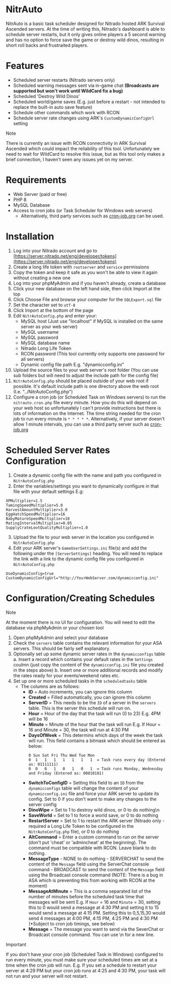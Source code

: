 # NitrAuto

NitrAuto is a basic task scheduler designed for Nitrado hosted ARK Survival Ascended servers. At the time of writing this, Nitrado's dashboard is able to schedule server restarts, but it only gives online players a 5 second warning and has no option to force save the game or destroy wild dinos, resulting in short roll backs and frustraited players.

# Features
- Scheduled server restarts (Nitrado servers only)
- Scheduled warning messages sent via in-game chat **(Broadcasts are supported but won't work until WildCard fix a bug)**
- Scheduled 'Destroy Wild Dinos'
- Scheduled world/game saves (E.g. just before a restart - not intended to replace the built-in auto save feature)
- Schedule other commands which work with RCON
- Schedule server rate changes using ARK's `CustomDynamicConfigUrl` setting

> [!NOTE]
> There is currently an issue with RCON connectivity in ARK Survival Ascended which could impact the reliability of this tool. Unfortunately we need to wait for WildCard to resolve this issue, but as this tool only makes a brief connection, I haven't seen any issues yet on my server.

# Requirements
- Web Server (paid or free)
- PHP 8
- MySQL Database
- Access to cron jobs (or Task Scheduler for Windows web servers)
    - Alternatively, third party services such as [cron-job.org](https://cron-job.org) can be used.

# Installation
1. Log into your Nitrado account and go to [https://server.nitrado.net/eng/developer/tokens](https://server.nitrado.net/eng/developer/tokens)
2. Create a long life token with `rootserver` and `service` permissions
3. Copy the token and keep it safe as you won't be able to view it again without creating a new one
4. Log into your phpMyAdmin and if you haven't already, create a database
5. Click your new database on the left hand side, then click Import at the top
6. Click Choose File and browse your computer for the `SQLExport.sql` file
7. Set the character set to `utf-8`
8. Click Import at the bottom of the page
9. Edit `NitrAutoConfig.php` and enter your:
    - MySQL host (Just use "localhost" if MySQL is installed on the same server as your web server)
    - MySQL username
    - MySQL password
    - MySQL database name
    - Nitrado Long Life Token
    - RCON password (This tool currently only supports one password for all servers)
    - Dynamic config file path E.g. "dynamicconfig.ini"
10. Upload the source files to your web server's root folder (You can use sub folders but will need to adjust the include path for the config file)
11. `NitrAutoConfig.php` should be placed outside of your web root if possible. It's default include path is one directory above the web root (I.e. "../NitrAutoConfig.php")
12. Configure a cron job (or Scheduled Task on Windows servers) to run the `nitrauto.cron.php` file every minute. How you do this will depend on your web host so unfortunately I can't provide instructions but there is lots of information on the Internet. The time string needed for the cron job to run every minute is `* * * * *`. Alternatively, if your server doesn't allow 1 minute intervals, you can use a third party server such as [cron-job.org](https://cron-job.org)

# Scheduled Server Rates Configuration
1. Create a dynamic config file with the name and path you configured in `NitrAutoConfig.php`
2. Enter the variables/settings you want to dynamically configure in that file with your default settings E.g:

```
XPMultiplier=1.5
TamingSpeedMultiplier=5.0
HarvestAmountMultiplier=3.0
EggHatchSpeedMultiplier=16
BabyMatureSpeedMultiplier=10
MatingIntervalMultiplier=0.05
SupplyCrateLootQualityMultiplier=1.0
```

3. Upload the file to your web server in the location you configured in `NitrAutoConfig.php`
4. Edit your ARK server's `GameUserSettings.ini` file(s) and add the following under the `[ServerSettings]` heading. You will need to replace the link with a link to the dynamic config file you configured in `NitrAutoConfig.php`
```
UseDynamicConfig=true
CustomDynamicConfigUrl="http://YourWebServer.com/dynamicconfig.ini"
```

# Configuration/Creating Schedules
> [!NOTE]
> At the moment there is no UI for configuration. You will need to edit the database via phpMyAdmin or your chosen tool
1. Open phpMyAdmin and select your database
2. Check the `servers` table contains the relevant information for your ASA servers. This should be fairly self explanatory.
3. Optionally set up some dynamic server rates in the `dynamicconfigs` table
    a. Insert a record which contains your default rates in the `Settings` coulmn (just copy the content of the `dynamicconfig.ini` file you created in the steps above)
    b. Insert one or more additional records and modify the rates ready for your events/weekend rates etc.
4. Set up one or more scheduled tasks in the `scheduledtasks` table
    - The columns are as follows:
        - **ID** = Auto increments, you can ignore this column
        - **Created** = Filled automatically, you can ignore this column
        - **ServerID** = This needs to be the `ID` of a server in the `servers` table. This is the server this schedule will run on.
        - **Hour** = Hour of the day that the task will run (0 to 23) E.g. 4PM will be 16
        - **Minute** = Minute of the hour that the task will run E.g. If Hour = 16 and Minute = 30, the task will run at 4:30 PM
        - **DaysOfWeek** = This determins which days of the week the task will run. This field contains a bitmask which should be entered as below:
            ```
            0 Sun Sat Fri Thu Wed Tue Mon
            0  1   1   1   1   1   1   1  = Task runs every day (Entered as: 01111111)
            0  0   0   1   0   1   0   1  = Task runs Monday, Wednesday and Friday (Entered as: 00010101)
            ```
        - **SwitchToConfigID** = Setting this field to an `ID` from the `dynamicconfigs` table will change the content of your `dynamicconfig.ini` file and force your ARK server to update its config. Set to 0 if you don't want to make any changes to the server config
        - **DinoWipe** = Set to 1 to destroy wild dinos, or 0 to do nothing\n
        - **SaveWorld** = Set to 1 to force a world save, or 0 to do nothing
        - **RestartServer** = Set to 1 to restart the ARK server (Nitrado only - required a Long Life Token to be configured in the `NitrAutoConfig.php` file), or 0 to do nothing
        - **AltCommand** = Enter a custom command to run on the server (don't put 'cheat' or 'admincheat' at the beginning). The command must be compatible with RCON. Leave blank to do nothing.
        - **MessageType**
                        - NONE to do nothing
                        - SERVERCHAT to send the content of the `Message` field using the ServerChat console command
                        - BROADCAST to send the content of the `Message` field using the Broadcast console command (NOTE: There is a bug in ASA which is preventing this from working with RCON at the moment)
        - **MessageAtMinute** = This is a comma separated list of the number of minutes before the scheduled task time that messages will be sent E.g. If `Hour` = 16 and `Minute` = 30, setting this to 0 would send a message at 4:30 PM and setting it to 15 would send a message at 4:15 PM. Setting this to 0,5,15,30 would send 4 messages at 4:00 PM, 4:15 PM, 4:25 PM and 4:30 PM (*Subject to cron job timings, see below)
        - **Message** = The message you want to send via the SeverChat or Broadcast console command. You can use \n for a new line.

> [!IMPORTANT]
> If you don't have your cron job (Scheduled Task in Windows) configured to run every minute, you must make sure your scheduled times are set at a time when the cron job will run.
> E.g. If you set a schedule to restart your server at 4:29 PM but your cron job runs at 4:25 and 4:30 PM, your task will not run and your server will not restart.
